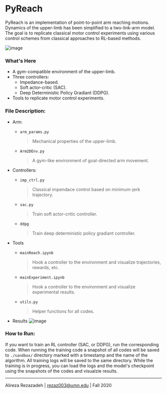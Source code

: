 # PyReach

PyReach is an implementation of point-to-point arm reaching motions. Dynamics of the upper-limb has been simplified to a two-link-arm model. The goal is to replicate classical motor control experiments using various control schemes from classical approaches to RL-based methods.

![image](https://user-images.githubusercontent.com/45867828/134836063-7e8468c0-6dfc-40fd-a193-e80868003668.png)

### What's Here
* A gym-compatible environment of the upper-limb.
* Three controllers:
    * Impedance-based.
    * Soft actor-critic (SAC).
    * Deep Deterministic Policy Gradiant (DDPG).
* Tools to replicate motor control experiments.

### File Description:
* Arm:
    * `arm_params.py`
        > Mechanical properties of the upper-limb.
    * `Arm2DEnv.py`
        > A gym-like environment of goal-directed arm movement.
* Controllers:
    * `imp_ctrl.py`
        > Classical impendace control based on minimum-jerk trajectory.
    * `sac.py`
        > Train soft actor-critic controller.
    * `ddpg`
        > Train deep deterministic policy gradiant controller.
* Tools
    * `mainReach.ipynb`
        > Hook a controller to the environment and visualize trajectories, rewards, etc.
    * `mainExperiment.ipynb`
        > Hook a controller to the environment and visualize experimental results.
    * `utils.py`
        > Helper functions for all codes.

* Results
![image](https://user-images.githubusercontent.com/45867828/134836137-54352b5d-423b-497d-a4ec-6fc3e7a41641.png)

### How to Run:
If you want to train an RL controller (SAC, or DDPG), run the corresponding code. When running the training code a snapshot of all codes will be saved to `./sandbox/` directory marked with a timestamp and the name of the algorithm. All training logs will be saved to the same directory. While the training is in progress, you can load the logs and the model's checkpoint using the snapshots of the codes and visualzie results.

---
Alireza Rezazadeh | 
rezaz003@umn.edu | Fall 2020
